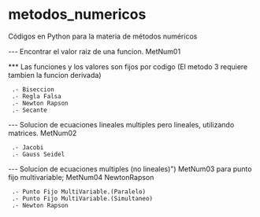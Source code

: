 # metodos_numericos
Códigos en Python para la materia de métodos numéricos

--- Encontrar el valor raiz de una funcion.  MetNum01

*** Las funciones y los valores son fijos por codigo (El metodo 3 requiere tambien la funcion derivada) 

     .- Biseccion 
     .- Regla Falsa
     .- Newton Rapson
     .- Secante

--- Solucion de ecuaciones lineales multiples pero lineales, utilizando matrices. MetNum02

     .- Jacobi
     .- Gauss Seidel
     
--- Solucion de ecuaciones multiples (no lineales)") MetNum03 para punto fijo multivariable; MetNum04 NewtonRapson

     .- Punto Fijo MultiVariable.(Paralelo)
     .- Punto Fijo MultiVariable.(Simultaneo)
     .- Newton Rapson
